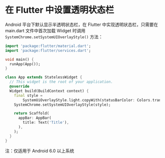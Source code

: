 # 在 Flutter 中设置透明状态栏

Android 平台下默认显示半透明状态栏，在 Flutter 中实现透明状态栏，只需要在 main.dart 文件中首次加载 Widget 时调用 `SystemChrome.setSystemUIOverlayStyle()` 方法：

``` dart
import 'package:flutter/material.dart';
import 'package:flutter/services.dart';

void main() {
  runApp(App());
}

class App extends StatelessWidget {
  // This widget is the root of your application.
  @override
  Widget build(BuildContext context) {
    final style =
        SystemUiOverlayStyle.light.copyWith(statusBarColor: Colors.transparent);
    SystemChrome.setSystemUIOverlayStyle(style);

    return Scaffold(
      appBar: AppBar(
        title: Text('Title'),
      ),
    );
  }
}
```

注：仅适用于 Android 6.0 以上系统